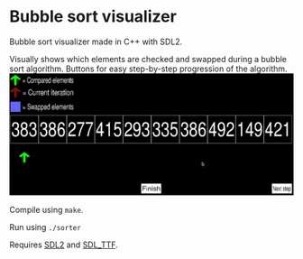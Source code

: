 # Bubble sort visualizer
Bubble sort visualizer made in C++ with SDL2.

Visually shows which elements are checked and swapped during a bubble sort algorithm.
Buttons for easy step-by-step progression of the algorithm.
![](example.gif)

Compile using `make`.

Run using `./sorter`

Requires [SDL2](https://www.libsdl.org/) and [SDL_TTF](https://www.libsdl.org/projects/SDL_ttf/).
